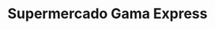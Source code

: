 ---
title: "Supermercado Gama Express"
url: /caracas/supermercado-gama-express-av-jose-maria-vargas/
shop: Supermarkt
---